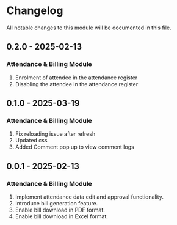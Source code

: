 # Changelog
All notable changes to this module will be documented in this file.

## 0.2.0 - 2025-02-13
### Attendance & Billing Module
1. Enrolment of attendee in the attendance register
2. Disabling the attendee in the attendance register


## 0.1.0 - 2025-03-19
### Attendance & Billing Module
  1. Fix reloading issue after refresh
  2. Updated css
  3. Added Comment pop up to view comment logs

## 0.0.1 - 2025-02-13
### Attendance & Billing Module
  1. Implement attendance data edit and approval functionality.
  2. Introduce bill generation feature.
  3. Enable bill download in PDF format.
  4. Enable bill download in Excel format.

